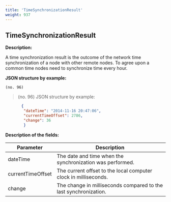 ```yaml
---
title: 'TimeSynchronizationResult'
weight: 937
---
```


 
## TimeSynchronizationResult 
**Description:**
 
A time synchronization result is the outcome of the network time synchronization of a node with other remote nodes. To agree upon a common time nodes need to synchronize time every hour.

 
**JSON structure by example:**

`(no. 96) `

>    (no. 96) JSON structure by example:

 
```json
       {
        "dateTime": "2014-11-16 20:47:06",
        "currentTimeOffset": 2786,
        "change": 36
        }
``` 
**Description of the fields:**
 

| Parameter | Description |
|------|------|
| dateTime | The date and time when the synchronization was performed. |
| currentTimeOffset | The current offset to the local computer clock in milliseconds. |
| change | The change in milliseconds compared to the last synchronization. |

 
